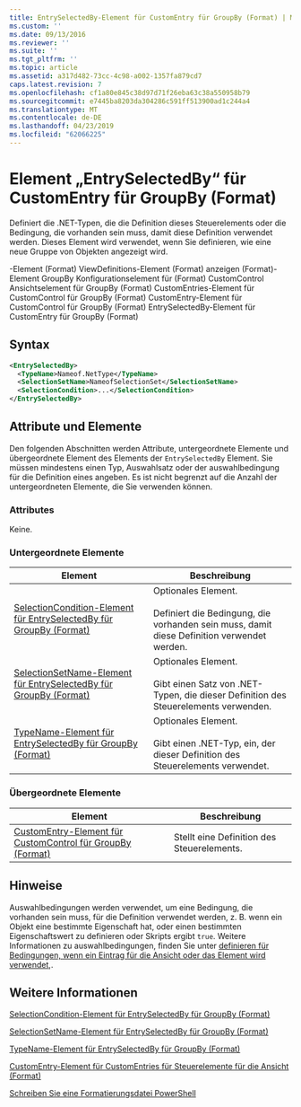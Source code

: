 ```yaml
---
title: EntrySelectedBy-Element für CustomEntry für GroupBy (Format) | Microsoft-Dokumentation
ms.custom: ''
ms.date: 09/13/2016
ms.reviewer: ''
ms.suite: ''
ms.tgt_pltfrm: ''
ms.topic: article
ms.assetid: a317d482-73cc-4c98-a002-1357fa879cd7
caps.latest.revision: 7
ms.openlocfilehash: cf1a80e845c38d97d71f26eba63c38a550958b79
ms.sourcegitcommit: e7445ba8203da304286c591ff513900ad1c244a4
ms.translationtype: MT
ms.contentlocale: de-DE
ms.lasthandoff: 04/23/2019
ms.locfileid: "62066225"
---
```

# <a name="entryselectedby-element-for-customentry-for-groupby-format"></a>Element „EntrySelectedBy“ für CustomEntry für GroupBy (Format)

Definiert die .NET-Typen, die die Definition dieses Steuerelements oder die Bedingung, die vorhanden sein muss, damit diese Definition verwendet werden. Dieses Element wird verwendet, wenn Sie definieren, wie eine neue Gruppe von Objekten angezeigt wird.

-Element (Format) ViewDefinitions-Element (Format) anzeigen (Format)-Element GroupBy Konfigurationselement für (Format) CustomControl Ansichtselement für GroupBy (Format) CustomEntries-Element für CustomControl für GroupBy (Format) CustomEntry-Element für CustomControl für GroupBy (Format) EntrySelectedBy-Element für CustomEntry für GroupBy (Format)

## <a name="syntax"></a>Syntax

```xml
<EntrySelectedBy>
  <TypeName>Nameof.NetType</TypeName>
  <SelectionSetName>NameofSelectionSet</SelectionSetName>
  <SelectionCondition>...</SelectionCondition>
</EntrySelectedBy>
```

## <a name="attributes-and-elements"></a>Attribute und Elemente

Den folgenden Abschnitten werden Attribute, untergeordnete Elemente und übergeordnete Element des Elements der `EntrySelectedBy` Element. Sie müssen mindestens einen Typ, Auswahlsatz oder der auswahlbedingung für die Definition eines angeben. Es ist nicht begrenzt auf die Anzahl der untergeordneten Elemente, die Sie verwenden können.

### <a name="attributes"></a>Attributes

Keine.

### <a name="child-elements"></a>Untergeordnete Elemente

|Element|Beschreibung|
|-------------|-----------------|
|[SelectionCondition-Element für EntrySelectedBy für GroupBy (Format)](./selectioncondition-element-for-entryselectedby-for-groupby-format.md)|Optionales Element.<br /><br /> Definiert die Bedingung, die vorhanden sein muss, damit diese Definition verwendet werden.|
|[SelectionSetName-Element für EntrySelectedBy für GroupBy (Format)](./selectionsetname-element-for-entryselectedby-for-groupby-format.md)|Optionales Element.<br /><br /> Gibt einen Satz von .NET-Typen, die dieser Definition des Steuerelements verwenden.|
|[TypeName-Element für EntrySelectedBy für GroupBy (Format)](./typename-element-for-entryselectedby-for-groupby-format.md)|Optionales Element.<br /><br /> Gibt einen .NET-Typ, ein, der dieser Definition des Steuerelements verwendet.|

### <a name="parent-elements"></a>Übergeordnete Elemente

|Element|Beschreibung|
|-------------|-----------------|
|[CustomEntry-Element für CustomControl für GroupBy (Format)](./customentry-element-for-customcontrol-for-groupby-format.md)|Stellt eine Definition des Steuerelements.|

## <a name="remarks"></a>Hinweise

Auswahlbedingungen werden verwendet, um eine Bedingung, die vorhanden sein muss, für die Definition verwendet werden, z. B. wenn ein Objekt eine bestimmte Eigenschaft hat, oder einen bestimmten Eigenschaftswert zu definieren oder Skripts ergibt `true`. Weitere Informationen zu auswahlbedingungen, finden Sie unter [definieren für Bedingungen, wenn ein Eintrag für die Ansicht oder das Element wird verwendet,](./defining-conditions-for-displaying-data.md).

## <a name="see-also"></a>Weitere Informationen

[SelectionCondition-Element für EntrySelectedBy für GroupBy (Format)](./selectioncondition-element-for-entryselectedby-for-groupby-format.md)

[SelectionSetName-Element für EntrySelectedBy für GroupBy (Format)](./selectionsetname-element-for-entryselectedby-for-groupby-format.md)

[TypeName-Element für EntrySelectedBy für GroupBy (Format)](./typename-element-for-entryselectedby-for-groupby-format.md)

[CustomEntry-Element für CustomEntries für Steuerelemente für die Ansicht (Format)](./customentry-element-for-customentries-for-controls-for-view-format.md)

[Schreiben Sie eine Formatierungsdatei PowerShell](./writing-a-powershell-formatting-file.md)
